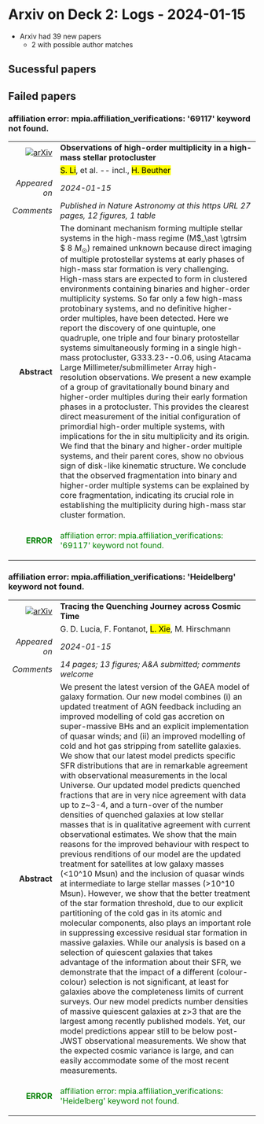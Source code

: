 # Arxiv on Deck 2: Logs - 2024-01-15

* Arxiv had 39 new papers
    * 2 with possible author matches

## Sucessful papers

## Failed papers

### affiliation error: mpia.affiliation_verifications: '69117' keyword not found. 


|||
|---:|:---|
| [![arXiv](https://img.shields.io/badge/arXiv-arXiv:2401.06545-b31b1b.svg)](https://arxiv.org/abs/arXiv:2401.06545) | **Observations of high-order multiplicity in a high-mass stellar  protocluster**  |
|| <mark>S. Li</mark>, et al. -- incl., <mark>H. Beuther</mark> |
|*Appeared on*| *2024-01-15*|
|*Comments*| *Published in Nature Astronomy at this https URL 27 pages, 12 figures, 1 table*|
|**Abstract**| The dominant mechanism forming multiple stellar systems in the high-mass regime (M$_\ast \gtrsim $ 8 $M_{\odot}$) remained unknown because direct imaging of multiple protostellar systems at early phases of high-mass star formation is very challenging. High-mass stars are expected to form in clustered environments containing binaries and higher-order multiplicity systems. So far only a few high-mass protobinary systems, and no definitive higher-order multiples, have been detected. Here we report the discovery of one quintuple, one quadruple, one triple and four binary protostellar systems simultaneously forming in a single high-mass protocluster, G333.23--0.06, using Atacama Large Millimeter/submillimeter Array high-resolution observations. We present a new example of a group of gravitationally bound binary and higher-order multiples during their early formation phases in a protocluster. This provides the clearest direct measurement of the initial configuration of primordial high-order multiple systems, with implications for the in situ multiplicity and its origin. We find that the binary and higher-order multiple systems, and their parent cores, show no obvious sign of disk-like kinematic structure. We conclude that the observed fragmentation into binary and higher-order multiple systems can be explained by core fragmentation, indicating its crucial role in establishing the multiplicity during high-mass star cluster formation. |
|<p style="color:green"> **ERROR** </p>| <p style="color:green">affiliation error: mpia.affiliation_verifications: '69117' keyword not found.</p> |

### affiliation error: mpia.affiliation_verifications: 'Heidelberg' keyword not found. 


|||
|---:|:---|
| [![arXiv](https://img.shields.io/badge/arXiv-arXiv:2401.06211-b31b1b.svg)](https://arxiv.org/abs/arXiv:2401.06211) | **Tracing the Quenching Journey across Cosmic Time**  |
|| G. D. Lucia, F. Fontanot, <mark>L. Xie</mark>, M. Hirschmann |
|*Appeared on*| *2024-01-15*|
|*Comments*| *14 pages; 13 figures; A&A submitted; comments welcome*|
|**Abstract**| We present the latest version of the GAEA model of galaxy formation. Our new model combines (i) an updated treatment of AGN feedback including an improved modelling of cold gas accretion on super-massive BHs and an explicit implementation of quasar winds; and (ii) an improved modelling of cold and hot gas stripping from satellite galaxies. We show that our latest model predicts specific SFR distributions that are in remarkable agreement with observational measurements in the local Universe. Our updated model predicts quenched fractions that are in very nice agreement with data up to z~3-4, and a turn-over of the number densities of quenched galaxies at low stellar masses that is in qualitative agreement with current observational estimates. We show that the main reasons for the improved behaviour with respect to previous renditions of our model are the updated treatment for satellites at low galaxy masses (<10^10 Msun) and the inclusion of quasar winds at intermediate to large stellar masses (>10^10 Msun). However, we show that the better treatment of the star formation threshold, due to our explicit partitioning of the cold gas in its atomic and molecular components, also plays an important role in suppressing excessive residual star formation in massive galaxies. While our analysis is based on a selection of quiescent galaxies that takes advantage of the information about their SFR, we demonstrate that the impact of a different (colour-colour) selection is not significant, at least for galaxies above the completeness limits of current surveys. Our new model predicts number densities of massive quiescent galaxies at z>3 that are the largest among recently published models. Yet, our model predictions appear still to be below post-JWST observational measurements. We show that the expected cosmic variance is large, and can easily accommodate some of the most recent measurements. |
|<p style="color:green"> **ERROR** </p>| <p style="color:green">affiliation error: mpia.affiliation_verifications: 'Heidelberg' keyword not found.</p> |

